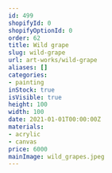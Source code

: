 ```yaml
---
id: 499
shopifyId: 0
shopifyOptionId: 0
order: 62
title: Wild grape
slug: wild-grape
url: art-works/wild-grape
aliases: []
categories:
- painting
inStock: true
isVisible: true
height: 100
width: 100
date: 2021-01-01T00:00:00Z
materials:
- acrylic
- canvas
price: 6000
mainImage: wild_grapes.jpeg
---
```

